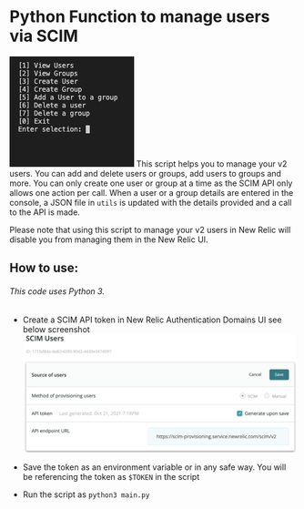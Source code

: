 # Python Function to manage users via SCIM

![alt text](screenshots/screenshot2.png)
This script helps you to manage your v2 users. You can add and delete users or groups, add users to groups and more. You can only create one user or group at a time as the SCIM API only allows one action per call. When a user or a group details are entered in the console, a JSON file in `utils` is updated with the details provided and a call to the API is made.

Please note that using this script to manage your v2 users in New Relic will disable you from managing them in the New Relic UI. 
## How to use:
###### This code uses Python 3.

- Create a SCIM API token in New Relic Authentication Domains UI see below screenshot
![alt text](screenshots/screenshot1.png)

- Save the token as an environment variable or in any safe way. You will be referencing the token as `$TOKEN` in the script

- Run the script as `python3 main.py`

